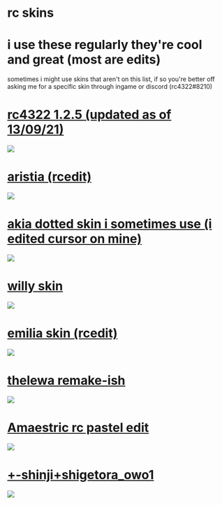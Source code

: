 # rc skins
# i use these regularly they're cool and great (most are edits)
sometimes i might use skins that aren't on this list, if so you're better off asking me for a specific skin through ingame or discord (rc4322#8210)
  
# [rc4322 1.2.5 (updated as of 13/09/21)](https://rc4322.s-ul.eu/1g5cNZG0)
![](https://osu.gatari.pw/ss/4T4NBT64.jpg)

# [aristia (rcedit)](https://rc4322.s-ul.eu/D0yzlV4O)
![](https://osu.ppy.sh/ss/16283882/2144)

# [akia dotted skin i sometimes use (i edited cursor on mine)](https://b.catgirlsare.sexy/t_momdVX.osk)
![](https://osu.ppy.sh/ss/14820334/8779)

# [willy skin](https://puu.sh/H3y9f/43fcb5dd24.osk)
![](https://osu.ppy.sh/ss/16293304/c67f)

# [emilia skin (rcedit)](https://rc4322.s-ul.eu/0tkUMWhX)
![](https://osu.ppy.sh/ss/16283901/de60)

# [thelewa remake-ish](https://rc4322.s-ul.eu/ALAFlzTD)
![](https://b.catgirlsare.sexy/FI4bt-8_.jpg)

# [Amaestric rc pastel edit](https://rc4322.s-ul.eu/54HN61gT)
![](https://osu.ppy.sh/ss/16283917/8135)

# [+-shinji+shigetora_owo1](https://rc4322.s-ul.eu/MoERUNh3)
![](https://osu.ppy.sh/ss/16793680/8b6e)
